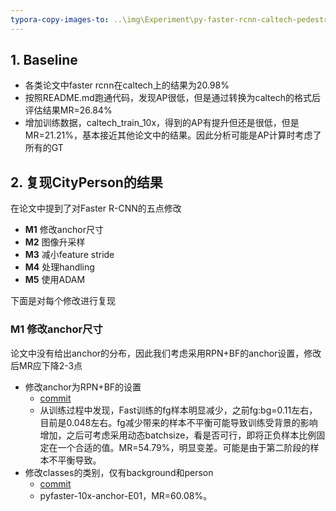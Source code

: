 ```yaml
---
typora-copy-images-to: ..\img\Experiment\py-faster-rcnn-caltech-pedestrian
---
```


## 1. Baseline

- 各类论文中faster rcnn在caltech上的结果为20.98%
- 按照README.md跑通代码，发现AP很低，但是通过转换为caltech的格式后评估结果MR=26.84%
- 增加训练数据，caltech_train_10x，得到的AP有提升但还是很低，但是MR=21.21%，基本接近其他论文中的结果。因此分析可能是AP计算时考虑了所有的GT


## 2. 复现CityPerson的结果

在论文中提到了对Faster R-CNN的五点修改

- **M1** 修改anchor尺寸
- **M2** 图像升采样
- **M3** 减小feature stride
- **M4** 处理handling
- **M5** 使用ADAM

下面是对每个修改进行复现

### M1 修改anchor尺寸

论文中没有给出anchor的分布，因此我们考虑采用RPN+BF的anchor设置，修改后MR应下降2-3点

- 修改anchor为RPN+BF的设置
  -  [commit](https://github.com/xzhewei/py-faster-rcnn-for-pedestrian/commit/e2fd3ec00951c0a4a2c6cb8a716c9617ee66757c)
  - 从训练过程中发现，Fast训练的fg样本明显减少，之前fg:bg=0.11左右，目前是0.048左右。fg减少带来的样本不平衡可能导致训练受背景的影响增加，之后可考虑采用动态batchsize，看是否可行，即将正负样本比例固定在一个合适的值。MR=54.79%，明显变差。可能是由于第二阶段的样本不平衡导致。
- 修改classes的类别，仅有background和person
  - [commit](https://github.com/xzhewei/py-faster-rcnn-for-pedestrian/commit/e2fd3ec00951c0a4a2c6cb8a716c9617ee66757c)
  - pyfaster-10x-anchor-E01，MR=60.08%。

